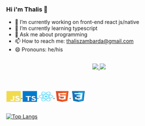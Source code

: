 ### Hi i'm Thalis 👋

- 🔭 I’m currently working on front-end react js/native
- 🌱 I’m currently learning typescript
- 💬 Ask me about programming
- 📫 How to reach me: thaliszambarda@gmail.com
- 😄 Pronouns: he/his

 ##

<div align="center">
  <a href="https://github.com/trelcray">
  <img height="140em" src="https://github-readme-stats.vercel.app/api?username=trelcray&show_icons=true&theme=tokyonight&include_all_commits=true&count_private=true"/>
  <img height="100em" src="https://github-readme-stats.vercel.app/api/top-langs/?username=trelcray&layout=compact&langs_count=7&theme=tokyonight"/>
</div>
  
   #
  
<div style="display: inline_block"><br>
  <img align="center" alt="trelcray-Js" height="30" width="40" src="https://raw.githubusercontent.com/devicons/devicon/master/icons/javascript/javascript-plain.svg">
  <img align="center" alt="trelcray-Ts" height="30" width="40" src="https://raw.githubusercontent.com/devicons/devicon/master/icons/typescript/typescript-plain.svg">
  <img align="center" alt="trelcray-React" height="30" width="40" src="https://raw.githubusercontent.com/devicons/devicon/master/icons/react/react-original.svg">
  <img align="center" alt="trelcray-HTML" height="30" width="40" src="https://raw.githubusercontent.com/devicons/devicon/master/icons/html5/html5-original.svg">
  <img align="center" alt="trelcray-CSS" height="30" width="40" src="https://raw.githubusercontent.com/devicons/devicon/master/icons/css3/css3-original.svg">
  <br>
</div>
  <br>
  
  [![Top Langs](https://github-readme-stats.vercel.app/api/top-langs/?username=anuraghazra&layout=compact)](https://github.com/trelcray/github-readme-stats)
